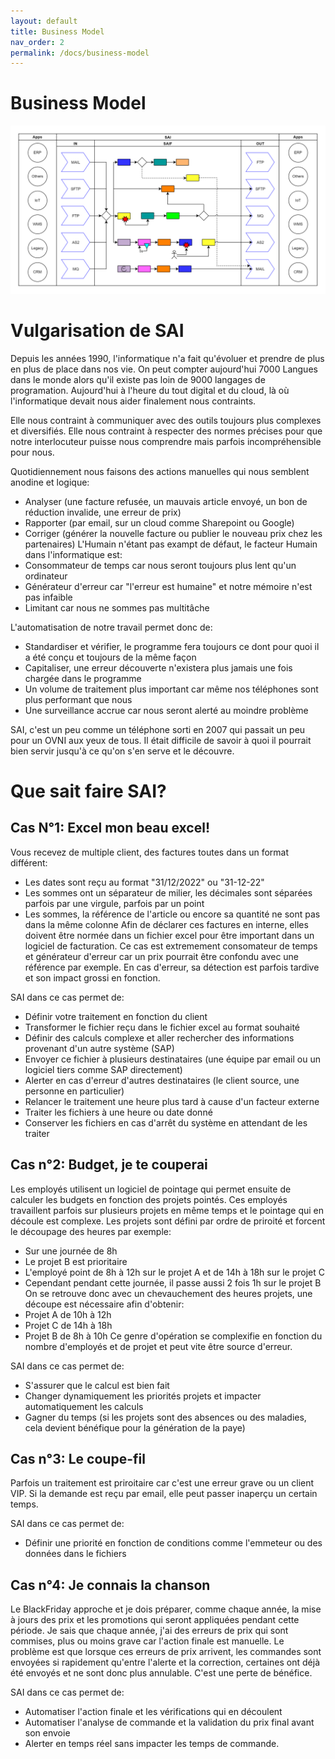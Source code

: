 ```yaml
---
layout: default
title: Business Model
nav_order: 2
permalink: /docs/business-model
---
```


# Business Model
[![Overview](../../assets/img/branding/BusinessDraw.png)](../../../FCT--Documentation/assets/img/branding/BusinessDraw.png)


# Vulgarisation de SAI

Depuis les années 1990, l'informatique n'a fait qu'évoluer et prendre de plus en plus de place dans nos vie.
On peut compter aujourd'hui 7000 Langues dans le monde alors qu'il existe pas loin de 9000 langages de programation.
Aujourd'hui à l'heure du tout digital et du cloud, là où l'informatique devait nous aider finalement nous contraints.

Elle nous contraint à communiquer avec des outils toujours plus complexes et diversifiés.
Elle nous contraint à respecter des normes précises pour que notre interlocuteur puisse nous comprendre mais parfois incompréhensible pour nous.


Quotidiennement nous faisons des actions manuelles qui nous semblent anodine et logique:
- Analyser (une facture refusée, un mauvais article envoyé, un bon de réduction invalide, une erreur de prix)
- Rapporter (par email, sur un cloud comme Sharepoint ou Google)
- Corriger (générer la nouvelle facture ou publier le nouveau prix chez les partenaires)
L'Humain n'étant pas exampt de défaut, le facteur Humain dans l'informatique est:
- Consommateur de temps car nous seront toujours plus lent qu'un ordinateur
- Générateur d'erreur car "l'erreur est humaine" et notre mémoire n'est pas infaible
- Limitant car nous ne sommes pas multitâche

L'automatisation de notre travail permet donc de:
- Standardiser et vérifier, le programme fera toujours ce dont pour quoi il a été conçu et toujours de la même façon
- Capitaliser, une erreur découverte n'existera plus jamais une fois chargée dans le programme
- Un volume de traitement plus important car même nos téléphones sont plus performant que nous
- Une surveillance accrue car nous seront alerté au moindre problème


SAI, c'est un peu comme un téléphone sorti en 2007 qui passait un peu pour un OVNI aux yeux de tous.
Il était difficile de savoir à quoi il pourrait bien servir jusqu'à ce qu'on s'en serve et le découvre.


# Que sait faire SAI?

## Cas N°1: Excel mon beau excel!

Vous recevez de multiple client, des factures toutes dans un format différent:
- Les dates sont reçu au format "31/12/2022" ou "31-12-22"
- Les sommes ont un séparateur de milier, les décimales sont séparées parfois par une virgule, parfois par un point
- Les sommes, la référence de l'article ou encore sa quantité ne sont pas dans la même colonne
Afin de déclarer ces factures en interne, elles doivent être normée dans un fichier excel pour être important dans un logiciel de facturation.
Ce cas est extremement consomateur de temps et générateur d'erreur car un prix pourrait être confondu avec une référence par exemple.
En cas d'erreur, sa détection est parfois tardive et son impact grossi en fonction.

SAI dans ce cas permet de:
- Définir votre traitement en fonction du client
- Transformer le fichier reçu dans le fichier excel au format souhaité
- Définir des calculs complexe et aller rechercher des informations provenant d'un autre système (SAP)
- Envoyer ce fichier à plusieurs destinataires (une équipe par email ou un logiciel tiers comme SAP directement)
- Alerter en cas d'erreur d'autres destinataires (le client source, une personne en particulier)
- Relancer le traitement une heure plus tard à cause d'un facteur externe
- Traiter les fichiers à une heure ou date donné
- Conserver les fichiers en cas d'arrêt du système en attendant de les traiter


## Cas n°2: Budget, je te couperai

Les employés utilisent un logiciel de pointage qui permet ensuite de calculer les budgets en fonction des projets pointés.
Ces employés travaillent parfois sur plusieurs projets en même temps et le pointage qui en découle est complexe.
Les projets sont défini par ordre de priroité et forcent le découpage des heures par exemple:
- Sur une journée de 8h
- Le projet B est prioritaire
- L'employé point de 8h à 12h sur le projet A et de 14h à 18h sur le projet C
- Cependant pendant cette journée, il passe aussi 2 fois 1h sur le projet B
On se retrouve donc avec un chevauchement des heures projets, une découpe est nécessaire afin d'obtenir:
- Projet A de 10h à 12h
- Projet C de 14h à 18h
- Projet B de 8h à 10h
Ce genre d'opération se complexifie en fonction du nombre d'employés et de projet et peut vite être source d'erreur.

SAI dans ce cas permet de:
- S'assurer que le calcul est bien fait
- Changer dynamiquement les priorités projets et impacter automatiquement les calculs
- Gagner du temps (si les projets sont des absences ou des maladies, cela devient bénéfique pour la génération de la paye)


## Cas n°3: Le coupe-fil

Parfois un traitement est priroitaire car c'est une erreur grave ou un client VIP.
Si la demande est reçu par email, elle peut passer inaperçu un certain temps.

SAI dans ce cas permet de:
- Définir une priorité en fonction de conditions comme l'emmeteur ou des données dans le fichiers


## Cas n°4: Je connais la chanson

Le BlackFriday approche et je dois préparer, comme chaque année, la mise à jours des prix et les promotions qui seront appliquées pendant cette période.
Je sais que chaque année, j'ai des erreurs de prix qui sont commises, plus ou moins grave car l'action finale est manuelle.
Le problème est que lorsque ces erreurs de prix arrivent, les commandes sont envoyées si rapidement qu'entre l'alerte et la correction, certaines ont déjà été envoyés et ne sont donc plus annulable. C'est une perte de bénéfice.

SAI dans ce cas permet de:
- Automatiser l'action finale et les vérifications qui en découlent
- Automatiser l'analyse de commande et la validation du prix final avant son envoie
- Alerter en temps réel sans impacter les temps de commande.

